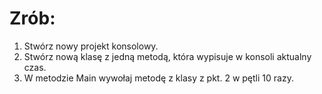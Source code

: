 # Zrób:

1. Stwórz nowy projekt konsolowy.
2. Stwórz nową klasę z jedną metodą, która wypisuje w konsoli aktualny czas.
3. W metodzie Main wywołaj metodę z klasy z pkt. 2 w pętli 10 razy.